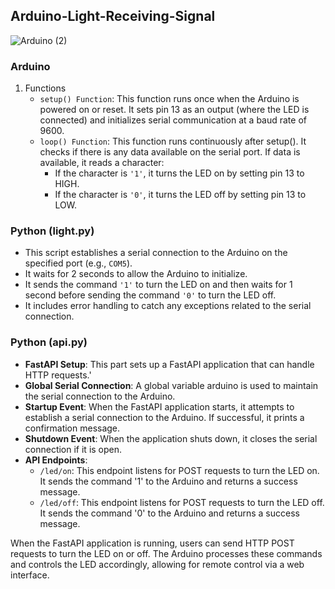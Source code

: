 ## Arduino-Light-Receiving-Signal
![Arduino (2)](https://github.com/user-attachments/assets/effe865c-f1c0-4428-9094-b4417f13f7c0)

### Arduino
1. Functions
   - `setup() Function`: This function runs once when the Arduino is powered on or reset. It sets pin 13 as an output (where the LED is connected) and initializes serial communication at a baud rate of 9600.
   - `loop() Function`: This function runs continuously after setup(). It checks if there is any data available on the serial port. If data is available, it reads a character:
     -  If the character is `'1'`, it turns the LED on by setting pin 13 to HIGH.
     -  If the character is `'0'`, it turns the LED off by setting pin 13 to LOW.
### Python (light.py)
- This script establishes a serial connection to the Arduino on the specified port (e.g., `COM5`).
- It waits for 2 seconds to allow the Arduino to initialize.
- It sends the command `'1'` to turn the LED on and then waits for 1 second before sending the command `'0'` to turn the LED off.
- It includes error handling to catch any exceptions related to the serial connection.

### Python (api.py)
- **FastAPI Setup**: This part sets up a FastAPI application that can handle HTTP requests.'
- **Global Serial Connection**: A global variable arduino is used to maintain the serial connection to the Arduino.
- **Startup Event**: When the FastAPI application starts, it attempts to establish a serial connection to the Arduino. If successful, it prints a confirmation message.
- **Shutdown Event**: When the application shuts down, it closes the serial connection if it is open.
- **API Endpoints**:
  -  `/led/on`: This endpoint listens for POST requests to turn the LED on. It sends the command '1' to the Arduino and returns a success message.
  -  `/led/off`: This endpoint listens for POST requests to turn the LED off. It sends the command '0' to the Arduino and returns a success message.

When the FastAPI application is running, users can send HTTP POST requests to turn the LED on or off. The Arduino processes these commands and controls the LED accordingly, allowing for remote control via a web interface.
